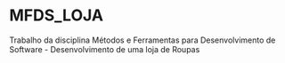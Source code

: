 # MFDS_LOJA
Trabalho da disciplina Métodos e Ferramentas para Desenvolvimento de Software - Desenvolvimento de uma loja de Roupas
